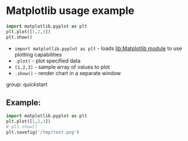 # Matplotlib usage example

```python
import matplotlib.pyplot as plt
plt.plot([1,2,3])
plt.show()
```

- `import matplotlib.pyplot as plt` - loads [lib:Matplotlib module](python-matplotlib/how-to-install-matplotlib-python-lib-in-ubuntu-ubuntuversion) to use plotting capabilities
- `.plot(` - plot specified data
- `[1,2,3]` - sample array of values to plot
- `.show()` - render chart in a separate window

group: quickstart

## Example: 
```python
import matplotlib.pyplot as plt
plt.plot([1,2,3])
# plt.show()
plt.savefig('/tmp/test.png')
```

